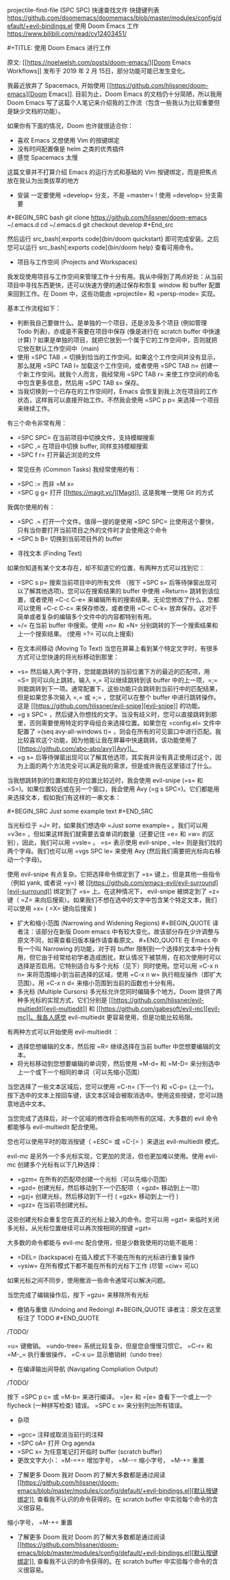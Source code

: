 projectile-find-file (SPC SPC) 快速查找文件
快捷键列表 https://github.com/doomemacs/doomemacs/blob/master/modules/config/default/+evil-bindings.el
使用 Doom Emacs 工作
https://www.bilibili.com/read/cv12403451/

#+TITLE: 使用 Doom Emacs 进行工作


原文: [[https://noelwelsh.com/posts/doom-emacs/][Doom Emacs Workflows]] 发布于 2019 年 2 月 15日，部分功能可能已发生变化。

我最近放弃了 Spacemacs, 开始使用 [[https://github.com/hlissner/doom-emacs][Doom Emacs]]. 目前为止，Doom Emacs 的文档仍十分简陋，所以我用 Doom Emacs 写了这篇个人笔记来介绍我的工作流（包含一些我认为比较重要但是缺少文档的功能）。

如果你有下面的情况，Doom 也许就很适合你：
+ 喜欢 Emacs 又想使用 Vim 的按键绑定
+ 没有时间配置像是 helm 之类的优秀插件
+ 感觉 Spacemacs 太慢

这篇文章并不打算介绍 Emacs 的运行方式和基础的 Vim 按键绑定，而是把焦点放在我认为出类拔萃的地方

* 安装
一定要使用 =develop= 分支，不是 =master= ! 使用 =develop= 分支需要

#+BEGIN_SRC bash
git clone https://github.com/hlissner/doom-emacs ~/.emacs.d
cd ~/.emacs.d
git checkout develop
#+End_src

然后运行 src_bash[:exports code]{bin/doom quickstart} 即可完成安装。之后您可以运行 src_bash[:exports code]{bin/doom help} 查看可用命令。

* 项目与工作空间 (Projects and Workspaces)

我发现使用项目与工作空间来管理工作十分有用。我从中得到了两点好处：从当前项目中寻找东西更快，还可以快速方便的通过保存和恢复 window 和 buffer 配置来回到工作。在 Doom 中，这些功能由 =projectile= 和 =persp-mode= 实现。

基本工作流程如下：
+ 判断我自己要做什么。是单独的一个项目，还是涉及多个项目 (例如管理 Todo 列表)，亦或是不需要在项目中保存 (像是进行在 scratch buffer 中快速计算)？如果是单独的项目，就把它放到一个属于它的工作空间中，否则就把它放在默认工作空间中（main)
+ 使用 =SPC TAB .= 切换到恰当的工作空间。如果这个工作空间并没有显示，那么就用 =SPC TAB l= 加载这个工作空间，或者使用 =SPC TAB n= 创建一个新工作空间。就我个人而言，我经常用 =SPC TAB r= 来使工作空间的命名中包含更多信息，然后用 =SPC TAB s= 保存。
+ 当我切换到一个已存在的工作空间时，Emacs 会恢复到我上次在项目的工作状态，这样我可以直接开始工作。不然我会使用 =SPC p p= 来选择一个项目来继续工作。

有三个命令非常有用：
+ =SPC SPC= 在当前项目中切换文件，支持模糊搜索
+ =SPC ,= 在项目中切换 buffer, 同样支持模糊搜索
+ =SPC f r= 打开最近浏览的文件

* 常见任务 (Common Tasks)
我经常使用的有：
+ =SPC := 而非 =M x=
+ =SPC g g= 打开 [[https://magit.vc/][Magit]], 这是我唯一使用 Git 的方式

我偶尔使用的有：
+ =SPC .= 打开一个文件。值得一提的是使用 =SPC SPC= 比使用这个要快，只有当你要打开当前项目之外的文件时才会使用这个命令
+ =SPC b B= 切换到当前项目外的 buffer

* 寻找文本 (Finding Text)

如果你知道有某个文本存在，却不知道它的位置，有两种方式可以找到它：
+ =SPC s p= 搜索当前项目中的所有文件 （按下 =SPC s= 后等待弹窗出现可以了解其他选项)。您可以在搜索结果的 buffer 中使用 =Return= 跳转到该位置，或者使用 =C-c C-e= 来编辑所有的搜索结果。无论您修改了什么，您都可以使用 =C-c C-c= 来保存修改，或者使用 =C-c C-k= 放弃保存。这对于简单或者复杂的编辑多个文件中的内容都特别有用。
+ =/= 在当前 buffer 中搜索。使用 =n= 和 =N= 分别跳转的下一个搜索结果和上一个搜索结果。 (使用 =?= 可以向上搜索)

* 在文本间移动 (Moving To Text)
当您在屏幕上看到某个特定文字时，有很多方式可让您快速的将光标移动到那里：
+ =s= 然后输入两个字符，您就能跳转的当前位置下方的最近的匹配项，用 =S= 则可以向上跳转。输入 =,= 可以继续跳转到该 buffer 中的上一项，=;= 则能跳转到下一项。通常配置下，这些功能只会跳转到当前行中的匹配结果，但是如果您多次输入 =,= 或 =;= ，您就可以在整个 buffer 中进行跳转操作。这是 [[https://github.com/hlissner/evil-snipe][evil-snipe]] 的功能。
+ =g s SPC= ，然后键入你想找的文字。当没有歧义时，您可以直接跳转到那里，否则需要使用特定的字母组合来选择位置。如果您在 =config.el= 文件中配置了 =(seq avy-all-windows t)= ，则会在所有的可见窗口中进行匹配。我比较喜欢这个功能，因为他能让我在屏幕中快速跳转。该功能使用了 [[https://github.com/abo-abo/avy][Avy]]。
+ =g s= 后等待弹窗出现可以了解其他选项，其实我并没有真正使用过这个，因为上面的两个方法完全可以满足我的需求，但是或许我在这里错过了什么。

当我想跳转到的位置和现在的位置比较近时，我会使用 evil-snipe (=s= 和 =S=)。如果位置较远或在另一个窗口，我会使用 Avy (=g s SPC=)。它们都能用来选择文本，假如我们有这样的一串文本：

#+BEGIN_SRC
Just some example text
#+END_SRC

当光标位于 =J= 时，如果我们想选中 =Just some example= 。我们可以用 =v3e= ，但如果这样我们就需要去查单词的数量（还要记住 =e= 和 =w= 的区别），因此，我们可以用 =vsle= 。 =s= 表示使用 evil-snipe , =le= 则是我们找的两个字母。我们也可以用 =vgs SPC le= 来使用 Avy (然后我们需要把光标向右移动一个字母)。

使用 evil-snipe 有点复杂。它把选择命令绑定到了 =s= 键上，但是其他一些指令（例如 yank, 或者说 =y=) 被 [[https://github.com/emacs-evil/evil-surround][evil-surround]] 绑定到了 =s= 上。在这种情况下， evil-snipe 被绑定到了 =z= 键（ =Z= 来向后搜索）。如果我们不想在选中的文字中包含某个特定文本，我们可以使用 =x= ( =X= 键向后搜索 )

* 扩大和缩小范围 (Narrowing and Widening Regions)
#+BEGIN_QUOTE
译者注：该部分在新版 Doom emacs 中有较大变化，故该部分存在少许调整与原文不同，如需查看旧版本操作请查看原文。
#+END_QUOTE
在 Emacs 中有一个叫 Narrowing 的功能，对于将 buffer 限制到一个选择的文本中十分有用，但它由于经常给初学者造成困扰，默认情况下被禁用，在初次使用时可以选择是否启用。它特别适合与多个光标（见下）同时使用。您可以用 =C-x n n= 来将范围缩小到当前选择的区域，使用 =C-x n w= 执行相反操作（即扩大范围）。用 =C-x n d= 来缩小范围到当前的函数也十分有用。
* 多光标 (Multiple Cursors)
多光标允许您同时编辑多个地方。Doom 提供了两种多光标的实现方式，它们分别是 [[https://github.com/hlissner/evil-multiedit][evil-multiedit]] 和 [[https://github.com/gabesoft/evil-mc][evil-mc]]。我各人感觉 evil-multiedit 更容易使用，但是功能比较局限。

有两种方式可以开始使用 evil-multiedit ：
+ 选择您想编辑的文本，然后按 =R= 继续选择在当前 buffer 中您想要编辑的文本。
+ 将光标移动到您想要编辑的单词旁，然后使用 =M-d= 和 =M-D= 来分别选中上一个或下一个相同的单词（可以先缩小范围）

当您选择了一些文本区域后，您可以使用 =C-n= (下一个) 和 =C-p= (上一个)。按下选中的文本上按回车键，该文本区域会被取消选中。使用这些按键，您可以随意地选中文本。

当您完成了选择后，对一个区域的修改将会影响所有的区域，大多数的 evil 命令都能够与 evil-multiedit 配合使用。

您也可以使用平时的取消按键（ =ESC= 或 =C-[= ）来退出 evil-multiedit 模式。

evil-mc 是另外一个多光标实现，它更加的灵活，但也更加难以使用。使用 evil-mc 创建多个光标有以下几种选择：
+ =gzm= 在所有的匹配项创建一个光标（可以先缩小范围）
+ =gzd= 创建光标，然后移动到下一个匹配项（ =gzd= 移动到上一项）
+ =gzj= 创建光标，然后移动到下一行 ( =gzk= 移动到上一行 )
+ =gzz= 在当前项创建光标。

这些创建光标会重复您在真正的光标上输入的命令。您可以用 =gzt= 来临时关闭多光标，从光标位置继续可以再次按相同的按键 =gzt=

大多数的命令都能与 evil-mc 配合使用，但是少数我使用的功能不能用：
+ =DEL= (backspace) 在插入模式下不能在所有的光标进行重复操作
+ =ysiw= 在所有模式下都不能在所有的光标下工作 (尽管 =ciw= 可以)

如果光标之间不同步，使用撤消一些命令通常可以解决问题。

当您完成了编辑操作后，按下 =gzu= 来移除所有光标

* 撤销与重做 (Undoing and Redoing)
#+BEGIN_QUOTE
译者注：原文在这里标注了 TODO
#+END_QUOTE

/TODO/

=u= 键撤销。 =undo-tree= 系统比较复杂，但是您会慢慢习惯它。 =C-r= 和 =M-_= 执行重做操作， =C-x u= 显示撤销树（undo tree）

* 在编译输出间导航 (Navigating Compliation Output)

/TODO/

按下 =SPC p c= 或 =M-b= 来进行编译。 =]e= 和 =[e= 查看下一个或上一个 flycheck (一种拼写检查) 错误。 =SPC c x= 来分别列出所有错误。

* 杂项
+ =gcc= 注释或取消当前行的注释
+ =SPC oA= 打开 Org agenda
+ =SPC x= 为任意笔记打开临时 buffer (scratch buffer)
+ 更改文字大小： =M-=+= 增加字号， =M--= 缩小字号， =M-+= 重置


* 了解更多 Doom
我对 Doom 的了解大多数都是通过阅读[[https://github.com/hlissner/doom-emacs/blob/master/modules/config/default/+evil-bindings.el][默认按键绑定]], 查看我不认识的命令获得的。在 scratch buffer 中实验每个命令的含义很容易。

缩小字号， =M-+= 重置


* 了解更多 Doom
我对 Doom 的了解大多数都是通过阅读[[https://github.com/hlissner/doom-emacs/blob/master/modules/config/default/+evil-bindings.el][默认按键绑定]], 查看我不认识的命令获得的。在 scratch buffer 中实验每个命令的含义很容易。 
